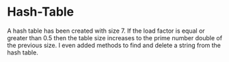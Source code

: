 # Hash-Table

A hash table has been created with size 7. If the load factor is equal or greater than 0.5 then the table size increases to the prime number double of the previous size. I even added methods to find and delete a string from the hash table.
